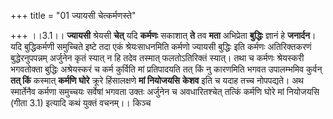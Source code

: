 +++
title = "01 ज्यायसी चेत्कर्मणस्ते"

+++
।।3.1।। **ज्यायसी** श्रेयसी **चेत्** यदि **कर्मणः** सकाशात् **ते** तव
**मता** अभिप्रेता **बुद्धिः** ज्ञानं हे **जनार्दन**। यदि बुद्धिकर्मणी
समुच्चिते इष्टे तदा एकं श्रेयःसाधनमिति कर्मणो ज्यायसी बुद्धिः इति कर्मणः
अतिरिक्तकरणं बुद्धेरनुपपन्नम् अर्जुनेन कृतं स्यात् न हि तदेव तस्मात्
फलतोऽतिरिक्तं स्यात्। तथा च कर्मणः श्रेयस्करी भगवतोक्ता बुद्धिः
अश्रेयस्करं च कर्म कुर्विति मां प्रतिपादयति तत् किं नु कारणमिति भगवत
उपालम्भमिव कुर्वन् **तत् किं** कस्मात् **कर्मणि घोरे** क्रूरे
हिंसालक्षणे **मां नियोजयसि** **केशव** इति च यदाह तच्च नोपपद्यते। अथ
स्मार्तेनैव कर्मणा समुच्चयः सर्वेषां भगवता उक्तः अर्जुनेन च
अवधारितश्चेत् तत्किं कर्मणि घोरे मां नियोजयसि (गीता 3.1) इत्यादि कथं
युक्तं वचनम्।। किञ्च
